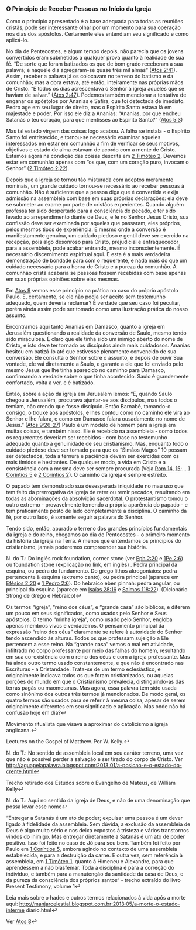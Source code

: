 ### O Princípio de Receber Pessoas no Início da Igreja 

Como o princípio apresentado é a base adequada para todas as reuniões cristãs, pode ser interessante olhar por um momento para sua operação nos dias dos apóstolos. Certamente eles entendiam seu significado e como aplicá-lo.

No dia de Pentecostes, e algum tempo depois, não parecia que os jovens convertidos eram submetidos a qualquer prova quanto à realidade de sua fé. “De sorte que foram batizados os que de bom grado receberam a sua palavra; e naquele dia agregaram-se quase três mil almas” ([Atos 2:41](http://bibliaonline.com.br/acf/atos/2/41)). Assim, receber a palavra já os colocavam no terreno do batismo e da comunhão; mas a obra estava, até então, inteiramente nas próprias mãos de Cristo. “E todos os dias acrescentava o Senhor à igreja aqueles que se haviam de salvar.” ([Atos 2:47](http://bibliaonline.com.br/acf/atos/2/47)). Podemos também mencionar a tentativa de enganar os apóstolos por Ananias e Safira, que foi detectada de imediato. Pedro age em seu lugar de direito, mas o Espírito Santo estava lá em majestade e poder. Por isso ele diz a Ananias: “Ananias, por que encheu Satanás o teu coração, para que mentisses ao Espírito Santo?” ([Atos 5:3](http://bibliaonline.com.br/acf/atos/5/3))

Mas tal estado virgem das coisas logo acabou. A falha se instala - o Espírito Santo foi entristecido, e tornou-se necessário examinar aqueles interessados em estar em comunhão a fim de verificar se seus motivos, objetivos e estado de alma estavam de acordo com a mente de Cristo. Estamos agora na condição das coisas descrita em [2 Timóteo 2](http://bibliaonline.com.br/acf/2tm/2). Devemos estar em comunhão apenas com “os que, com um coração puro, invocam o Senhor” ([2 Timóteo 2:22](http://bibliaonline.com.br/acf/2tm/2/22)).

Depois que a igreja se tornou tão misturada com adeptos meramente nominais, um grande cuidado tornou-se necessário ao receber pessoas à comunhão. Não é suficiente que a pessoa diga que é convertida e exija admissão na assembleia com base em suas próprias declarações: ela deve se submeter ao exame por parte de cristãos experientes. Quando alguém professa ter sido despertado para a consciência do pecado, e ter sido levado ao arrependimento diante de Deus, e fé no Senhor Jesus Cristo, sua confissão deve ser examinada por aqueles que passaram, eles próprios, pelos mesmos tipos de experiência. E mesmo onde a conversão é manifestamente genuína, um cuidado piedoso e gentil deve ser exercido na recepção, pois algo desonroso para Cristo, prejudicial e enfraquecedor para a assembleia, pode acabar entrando, mesmo inconscientemente. É necessário discernimento espiritual aqui. E esta é a mais verdadeira demonstração de bondade para com o requerente, e nada mais do que um cuidado necessário para a honra de Cristo e a pureza da comunhão. A comunhão cristã acabaria se pessoas fossem recebidas com base apenas em suas próprias opiniões sobre elas mesmas.

Em [Atos 9](http://bibliaonline.com.br/acf/atos/9) vemos esse princípio na prática no caso do próprio apóstolo Paulo. E, certamente, se ele não podia ser aceito sem testemunho adequado, quem deveria reclamar? É verdade que seu caso foi peculiar, porém ainda assim pode ser tomado como uma ilustração prática do nosso assunto.

Encontramos aqui tanto Ananias em Damasco, quanto a igreja em Jerusalém questionando a realidade da conversão de Saulo, mesmo tendo sido miraculosa. É claro que ele tinha sido um inimigo aberto do nome de Cristo, e isto deve ter tornado os discípulos ainda mais cuidadosos. Ananias hesitou em batizá-lo até que estivesse plenamente convencido de sua conversão. Ele consulta o Senhor sobre o assunto, e depois de ouvir Sua vontade, ele vai diretamente a Saulo, e garante a ele que foi enviado pelo mesmo Jesus que lhe tinha aparecido no caminho para Damasco, confirmando a verdade sobre o que tinha acontecido. Saulo é grandemente confortado, volta a ver, e é batizado.

Então, sobre a ação da igreja em Jerusalém lemos: “E, quando Saulo chegou a Jerusalém, procurava ajuntar-se aos discípulos, mas todos o temiam, não crendo que fosse discípulo. Então Barnabé, tomando-o consigo, o trouxe aos apóstolos, e lhes contou como no caminho ele vira ao Senhor e lhe falara, e como em Damasco falara ousadamente no nome de Jesus.” ([Atos 9:26-27](http://bibliaonline.com.br/acf/atos/9/26-27)) Paulo é um modelo de homem para a igreja em muitas coisas, e também nisso. Ele é recebido na assembleia - como todos os requerentes deveriam ser recebidos - com base no testemunho adequado quanto à genuinidade de seu cristianismo. Mas, enquanto todo o cuidado piedoso deve ser tomado para que os “Simãos Magos” 10 possam ser detectados, toda a ternura e paciência devem ser exercidas com os mais tímidos e hesitantes. De qualquer modo, a vida em Cristo e a consistência com a mesma deve ser sempre procurada (Veja [Rom 14](http://bibliaonline.com.br/acf/rm/14), [15](http://bibliaonline.com.br/acf/rm/15);... [1 Coríntios 5](http://bibliaonline.com.br/acf/1co/5) e [2 Coríntios 2](http://bibliaonline.com.br/acf/2co/2)). O caminho da igreja é sempre estreito.

O papado tem demonstrado sua desesperada iniquidade no mau uso que tem feito da prerrogativa da igreja de reter ou remir pecados, resultando em todas as abominações da absolvição sacerdotal. O protestantismo tomou o outro extremo - provavelmente temendo a própria aparência do papado - e tem praticamente posto de lado completamente a disciplina. O caminho da fé, por outro lado, é somente seguir a palavra do Senhor.

Tendo sido, então, apurado o terreno dos grandes princípios fundamentais da igreja e do reino, chegamos ao dia de Pentecostes - o primeiro momento da história da igreja na Terra. A menos que entendamos os princípios do cristianismo, jamais poderemos compreender sua história.

N. do T.: Do inglês rock foundation, corner stone (ver [Eph 2:20](http://bibliaonline.com.br/acf/ef/2/20) e [1Pe 2:6](http://bibliaonline.com.br/acf/1pe/2/6)) ou foundation stone (explicação no link, em inglês) . Pedra principal da esquina, ou pedra do fundamento. Do grego lithos akrogoniaios: pedra pertencente à esquina (extremo canto), ou pedra principal (aparece em [Efésios 2:20](http://bibliaonline.com.br/acf/ef/2/20) e [1 Pedro 2:6](http://bibliaonline.com.br/acf/1pe/2/6)). Do hebraico eben pinnah: pedra angular, ou principal da esquina (aparece em [Isaías 28:16](http://bibliaonline.com.br/acf/is/28/16) e [Salmos 118:22](http://bibliaonline.com.br/acf/sl/118/22)). (Dicionário Strong de Grego e Hebraico)↩

Os termos “igreja”, “reino dos céus”, e “grande casa” são bíblicos, e diferem um pouco em seus significados, como usados pelo Senhor e Seus apóstolos. O termo “minha igreja”, como usado pelo Senhor, engloba apenas membros vivos e verdadeiros. O pensamento principal da expressão “reino dos céus” claramente se refere à autoridade do Senhor tendo ascendido às alturas. Todos os que professam sujeição a Ele pertencem a esse reino. Na “grande casa” vemos o mal em atividade, infiltrado no corpo professante por meio das falhas do homem, resultando em sua co-existência com o reino dos céus e com a igreja professante. Mas há ainda outro termo usado constantemente, e que não é encontrado nas Escrituras - a Cristandade. Trata-se de um termo eclesiástico, e originalmente indicava todos os que foram cristianizados, ou aquelas porções do mundo em que o Cristianismo prevalecia, distinguindo-as das terras pagãs ou maometanas. Mas agora, essa palavra tem sido usada como sinônimo dos outros três termos já mencionados. De modo geral, os quatro termos são usados para se referir à mesma coisa, apesar de serem originalmente diferentes em seu significado e aplicação. Mas onde não há confusão hoje em dia?↩

Movimento ritualista que visava a aproximar do catolicismo a igreja anglicana.↩

Lectures on the Gospel of Matthew. Por W. Kelly.↩

N. do T.: No sentido de assembleia local em seu caráter terreno, uma vez que não é possível perder a salvação e ser tirado do corpo de Cristo. Ver http://aguapelapalavra.blogspot.com:2013:01/a-posicao-e-o-estado-do-crente.html↩

Trecho retirado dos Estudos sobre o Evangelho de Mateus, de William Kelly↩

N. do T.: Aqui no sentido da igreja de Deus, e não de uma denominação que possa levar esse nome↩

“Entregar a Satanás é um ato de poder; expulsar uma pessoa é um dever ligado à fidelidade da assembleia. Sem dúvida, a exclusão da assembleia de Deus é algo muito sério e nos deixa expostos à tristeza e vários transtornos vindos do inimigo. Mas entregar diretamente a Satanás é um ato de poder positivo. Isso foi feito no caso de Jó para seu bem. Também foi feito por Paulo em [1 Coríntios 5](http://bibliaonline.com.br/acf/1co/5), embora agindo no contexto de uma assembleia estabelecida, e para a destruição da carne. E outra vez, sem referência à assembleia, em [1 Timóteo 1](http://bibliaonline.com.br/acf/1tm/1), quanto à Himeneu e Alexandre, para que aprendessem a não blasfemar. Toda a disciplina é para a correção do indivíduo, e também para a manutenção da santidade da casa de Deus, e da pureza da consciência dos próprios santos“ - trecho extraído do livro Present Testimony, volume 1↩

Leia mais sobre o hades e outros termos relacionados à vida após a morte aqui: http://manjarcelestial.blogspot.com.br:2013:05/a-morte-o-estado-interme diario.html↩

Ver [Atos 8](http://bibliaonline.com.br/acf/atos/8)↩